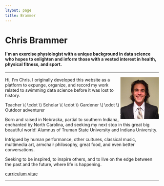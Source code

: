 ```yaml
---
layout: page
title: Brammer
---
```


# Chris Brammer

#### I'm an exercise physiologist with a unique background in data science who hopes to enlighten and inform those with a vested interest in health, physical fitness, and sport.

<hr/>

<img src="Brammer_profile.jpg" alt="Brammer profile" style="float:right;width:25%;height:25%">

Hi, I'm Chris. I originally developed this website as a platform to expunge, organize, and record my work related to swimming data science before it was lost to history. 

Teacher \\( \cdot \\) Scholar \\( \cdot \\) Gardener \\( \cdot \\) Outdoor adventurer

Born and raised in Nebraska, partial to southern Indiana, enchanted by North Carolina, and seeking my next stop in this great big beautiful world!  Alumnus of Truman State University and Indiana University.

Intrigued by human performance, other cultures, classical music, multimedia art, armchair philosophy, great food, and even better conversations.

Seeking to be inspired, to inspire others, and to live on the edge between the past and the future, where life is happening.

<a class="graybutton" href="/about/Brammer/Brammer_CV.pdf" target="_blank">curriculum vitae</a> 

<hr>

<!-- Data scientist (health, fitness, & sport domains) • Consulted swimming stakeholders on biased Rio Olympics • PhD Human Performance • Former NCAA athlete & coach -->
